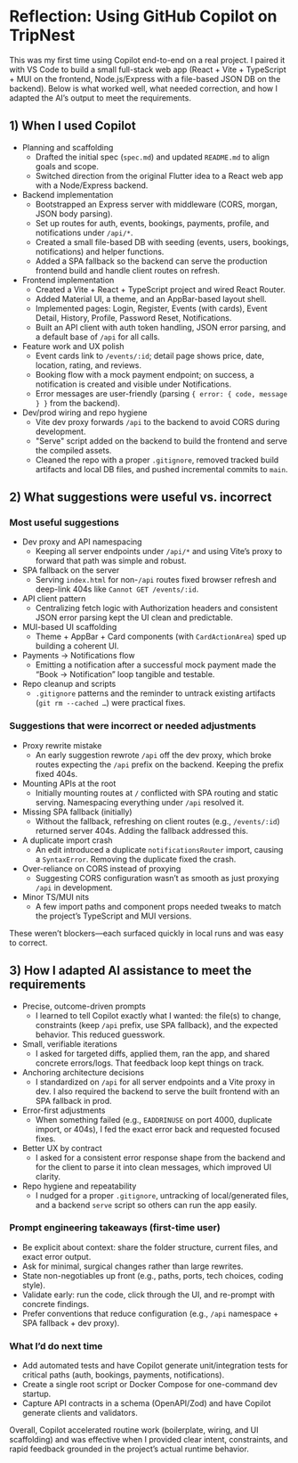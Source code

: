 # Reflection: Using GitHub Copilot on TripNest

This was my first time using Copilot end-to-end on a real project. I paired it with VS Code to build a small full-stack web app (React + Vite + TypeScript + MUI on the frontend, Node.js/Express with a file-based JSON DB on the backend). Below is what worked well, what needed correction, and how I adapted the AI’s output to meet the requirements.

## 1) When I used Copilot

- Planning and scaffolding
  - Drafted the initial spec (`spec.md`) and updated `README.md` to align goals and scope.
  - Switched direction from the original Flutter idea to a React web app with a Node/Express backend.
- Backend implementation
  - Bootstrapped an Express server with middleware (CORS, morgan, JSON body parsing).
  - Set up routes for auth, events, bookings, payments, profile, and notifications under `/api/*`.
  - Created a small file-based DB with seeding (events, users, bookings, notifications) and helper functions.
  - Added a SPA fallback so the backend can serve the production frontend build and handle client routes on refresh.
- Frontend implementation
  - Created a Vite + React + TypeScript project and wired React Router.
  - Added Material UI, a theme, and an AppBar-based layout shell.
  - Implemented pages: Login, Register, Events (with cards), Event Detail, History, Profile, Password Reset, Notifications.
  - Built an API client with auth token handling, JSON error parsing, and a default base of `/api` for all calls.
- Feature work and UX polish
  - Event cards link to `/events/:id`; detail page shows price, date, location, rating, and reviews.
  - Booking flow with a mock payment endpoint; on success, a notification is created and visible under Notifications.
  - Error messages are user-friendly (parsing `{ error: { code, message } }` from the backend).
- Dev/prod wiring and repo hygiene
  - Vite dev proxy forwards `/api` to the backend to avoid CORS during development.
  - "Serve" script added on the backend to build the frontend and serve the compiled assets.
  - Cleaned the repo with a proper `.gitignore`, removed tracked build artifacts and local DB files, and pushed incremental commits to `main`.

## 2) What suggestions were useful vs. incorrect

### Most useful suggestions
- Dev proxy and API namespacing
  - Keeping all server endpoints under `/api/*` and using Vite’s proxy to forward that path was simple and robust.
- SPA fallback on the server
  - Serving `index.html` for non-`/api` routes fixed browser refresh and deep-link 404s like `Cannot GET /events/:id`.
- API client pattern
  - Centralizing fetch logic with Authorization headers and consistent JSON error parsing kept the UI clean and predictable.
- MUI-based UI scaffolding
  - Theme + AppBar + Card components (with `CardActionArea`) sped up building a coherent UI.
- Payments → Notifications flow
  - Emitting a notification after a successful mock payment made the “Book → Notification” loop tangible and testable.
- Repo cleanup and scripts
  - `.gitignore` patterns and the reminder to untrack existing artifacts (`git rm --cached …`) were practical fixes.

### Suggestions that were incorrect or needed adjustments
- Proxy rewrite mistake
  - An early suggestion rewrote `/api` off the dev proxy, which broke routes expecting the `/api` prefix on the backend. Keeping the prefix fixed 404s.
- Mounting APIs at the root
  - Initially mounting routes at `/` conflicted with SPA routing and static serving. Namespacing everything under `/api` resolved it.
- Missing SPA fallback (initially)
  - Without the fallback, refreshing on client routes (e.g., `/events/:id`) returned server 404s. Adding the fallback addressed this.
- A duplicate import crash
  - An edit introduced a duplicate `notificationsRouter` import, causing a `SyntaxError`. Removing the duplicate fixed the crash.
- Over-reliance on CORS instead of proxying
  - Suggesting CORS configuration wasn’t as smooth as just proxying `/api` in development.
- Minor TS/MUI nits
  - A few import paths and component props needed tweaks to match the project’s TypeScript and MUI versions.

These weren’t blockers—each surfaced quickly in local runs and was easy to correct.

## 3) How I adapted AI assistance to meet the requirements

- Precise, outcome-driven prompts
  - I learned to tell Copilot exactly what I wanted: the file(s) to change, constraints (keep `/api` prefix, use SPA fallback), and the expected behavior. This reduced guesswork.
- Small, verifiable iterations
  - I asked for targeted diffs, applied them, ran the app, and shared concrete errors/logs. That feedback loop kept things on track.
- Anchoring architecture decisions
  - I standardized on `/api` for all server endpoints and a Vite proxy in dev. I also required the backend to serve the built frontend with an SPA fallback in prod.
- Error-first adjustments
  - When something failed (e.g., `EADDRINUSE` on port 4000, duplicate import, or 404s), I fed the exact error back and requested focused fixes.
- Better UX by contract
  - I asked for a consistent error response shape from the backend and for the client to parse it into clean messages, which improved UI clarity.
- Repo hygiene and repeatability
  - I nudged for a proper `.gitignore`, untracking of local/generated files, and a backend `serve` script so others can run the app easily.

### Prompt engineering takeaways (first-time user)
- Be explicit about context: share the folder structure, current files, and exact error output.
- Ask for minimal, surgical changes rather than large rewrites.
- State non-negotiables up front (e.g., paths, ports, tech choices, coding style).
- Validate early: run the code, click through the UI, and re-prompt with concrete findings.
- Prefer conventions that reduce configuration (e.g., `/api` namespace + SPA fallback + dev proxy).

### What I’d do next time
- Add automated tests and have Copilot generate unit/integration tests for critical paths (auth, bookings, payments, notifications).
- Create a single root script or Docker Compose for one-command dev startup.
- Capture API contracts in a schema (OpenAPI/Zod) and have Copilot generate clients and validators.

Overall, Copilot accelerated routine work (boilerplate, wiring, and UI scaffolding) and was effective when I provided clear intent, constraints, and rapid feedback grounded in the project’s actual runtime behavior.
